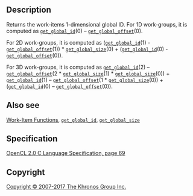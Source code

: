 
## Description

Returns the work-items 1-dimensional global ID. For 1D work-groups, it
is computed as [`get_global_id`](get_global_id.html)(0) –
[`get_global_offset`](get_global_offset.html)(0).

For 2D work-groups, it is computed as
([`get_global_id`](get_global_id.html)(1) -
[`get_global_offset`](get_global_offset.html)(1)) \*
[`get_global_size`](get_global_size.html)(0) +
([`get_global_id`](get_global_id.html)(0) -
[`get_global_offset`](get_global_offset.html)(0)).

For 3D work-groups, it is computed as
[`get_global_id`](get_global_id.html)(2) –
[`get_global_offset`](get_global_offset.html)(2 \*
[`get_global_size`](get_global_size.html)(1) \*
[`get_global_size`](get_global_size.html)(0)) +
[`get_global_id`](get_global_id.html)(1) –
[`get_global_offset`](get_global_offset.html)(1 \*
[`get_global_size`](get_global_size.html)(0)) +
([`get_global_id`](get_global_id.html)(0) –
[`get_global_offset`](get_global_offset.html)(0)).

## Also see

[Work-Item Functions](workItemFunctions.html),
[`get_global_id`](get_global_id.html),
[`get_global_size`](get_global_size.html)

## Specification

[OpenCL 2.0 C Language Specification, page
69](https://www.khronos.org/registry/cl/specs/opencl-2.0-openclc.pdf#page=69)

## Copyright

[Copyright © 2007-2017 The Khronos Group Inc.](copyright.html)

